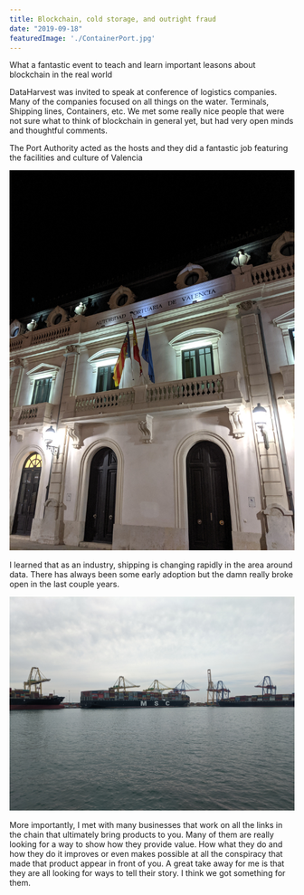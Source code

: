 ```yaml
---
title: Blockchain, cold storage, and outright fraud
date: "2019-09-18"
featuredImage: './ContainerPort.jpg'
---
```


What a fantastic event to teach and learn important leasons about blockchain in the real world
  

<!-- end -->

DataHarvest was invited to speak at conference of logistics companies.  Many of the companies focused on all things on the water.  Terminals, Shipping lines, Containers, etc.  We met some really nice people that were not sure what to think of blockchain in general yet, but had very open minds and thoughtful comments.  

The Port Authority acted as the hosts and they did a fantastic job featuring the facilities and culture of Valencia 

![Valencia Port](./PortAuth.jpg)

I learned that as an industry, shipping is changing rapidly in the area around data.  There has always been some early adoption but the damn really broke open in the last couple years.  

![Container Port](./ContainerPort.jpg)

More importantly, I met with many businesses that work on all the links in the chain that ultimately bring products to you.  Many of them are really looking for a way to show how they provide value.  How what they do and how they do it improves or even makes possible at all the conspiracy that made that product appear in front of you.  A great take away for me is that they are all looking for ways to tell their story.  I think we got something for them.  